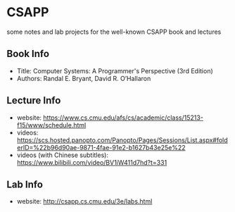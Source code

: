 # CSAPP

some notes and lab projects for the well-known CSAPP book and lectures

## Book Info

- Title: Computer Systems: A Programmer's Perspective (3rd Edition) 
- Authors: Randal E. Bryant, David R. O’Hallaron

## Lecture Info

- website: https://www.cs.cmu.edu/afs/cs/academic/class/15213-f15/www/schedule.html
- videos: https://scs.hosted.panopto.com/Panopto/Pages/Sessions/List.aspx#folderID=%22b96d90ae-9871-4fae-91e2-b1627b43e25e%22
- videos (with Chinese subtitles): https://www.bilibili.com/video/BV1iW411d7hd?t=331

## Lab Info

- website: http://csapp.cs.cmu.edu/3e/labs.html
